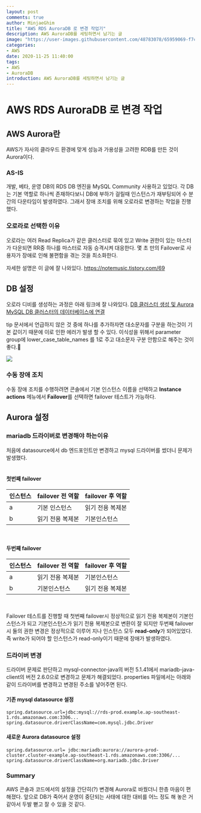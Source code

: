 ```yaml
---
layout: post
comments: true
author: MinjaeGhim
title: "AWS RDS AuroraDB 로 변경 작업기"
description: AWS AuroraDB를 세팅하면서 남기는 글
image: "https://user-images.githubusercontent.com/48783078/65959069-f7c54b00-e48b-11e9-9a09-76d493b1731a.png"
categories:
- AWS
date: 2020-11-25 11:40:00
tags:
- AWS
- AuroraDB
introduction: AWS AuroraDB를 세팅하면서 남기는 글
---
```



# AWS RDS AuroraDB 로 변경 작업


## AWS Aurora란


AWS가 자사의 클라우드 환경에 맞게 성능과 가용성을 고려한 RDB를 만든 것이 Aurora이다.


###  AS-IS
개발, 베타, 운영 DB의 RDS DB 엔진을 MySQL Community 사용하고 있었다. 각 DB는 기본 역할로 하나씩 존재하다보니 DB에 부하가 걸릴때 인스턴스가 재부팅되어 수 분간의 다운타임이 발생하였다. 그래서 장애 조치를 위해 오로라로 변경하는 작업을 진행했다.

###  오로라로 선택한 이유
오로라는 여러 Read Replica가 같은 클러스터로 묶여 있고 Write 권한이 있는 마스터가 다운되면 RR중 하나를 마스터로 자동 승격시켜 대응한다. 몇 초 만의 Failover로 사용자가 장애로 인해 불편함을 겪는 것을 최소화한다.

자세한 설명은 이 글에 잘 나와있다. https://notemusic.tistory.com/69

## DB 설정

오로라 디비를 생성하는 과정은 아래 링크에 잘 나와있다.
[DB 클러스터 생성 및 Aurora MySQL DB 클러스터의 데이터베이스에 연결](https://docs.aws.amazon.com/ko_kr/AmazonRDS/latest/AuroraUserGuide/CHAP_GettingStartedAurora.CreatingConnecting.Aurora.html)

tip 문서에서 언급하지 않은 것 중에 하나를 추가하자면 대소문자를 구분을 하는것이 기본 값이기 때문에 이로 인한 에러가 발생 할 수 있다. 이식성을 위해서 parameter group에 lower_case_table_names 를 1로 주고 대소문자 구분 안함으로 해주는 것이 좋다.

**![](https://lh6.googleusercontent.com/G-Z0XzbLmCp0nVGmw4Vx7iONZS6Y3-K0LCN8SQf9r5YAnnO04jPDkpSat6hDdX_K1LY3gzzJ8JBA1CfDUh4yQejVKLxaTMS_I_LCWhpM1K9LlpF9vgq_tXODl_IZfm7wtwARGul6)**

### 수동 장애 조치
수동 장애 조치를 수행하려면 콘솔에서 기본 인스턴스 이름을 선택하고 **Instance actions** 메뉴에서 **Failover**를 선택하면 failover 테스트가 가능하다.

## Aurora 설정


### mariadb 드라이버로 변경해야 하는이유
처음에 datasource에서 db 엔드포인트만 변경하고 mysql 드라이버를 썼더니 문제가 발생했다.      
<br>

#### 첫번째 failover

| 인스턴스 | failover 전 역할 | failover 후 역할 |
|---|---|---|
|  a | 기본 인스턴스 | 읽기 전용 복제본 |
|  b |  읽기 전용 복제본 | 기본인스턴스 |

<br>

#### 두번째 failover

| 인스턴스 | failover 전 역할 | failover 후 역할 |
|---|---|---|
|  a | 읽기 전용 복제본 | 기본인스턴스 |
|  b |  기본인스턴스 | 읽기 전용 복제본 |

<br>

Failover 테스트를 진행할 때 첫번째 failover시 정상적으로 읽기 전용 복제본이 기본인스턴스가 되고 기본인스턴스가 읽기 전용 복제본으로 변환이 잘 되지만 두번째 failover시 둘의 권한 변경은 정상적으로 이루어 지나 인스턴스 모두 **read-only**가 되어있었다. 즉 write가 되어야 할 인스턴스가 read-only이기 때문에 장애가 발생하였다.

### 드라이버 변경
드라이버 문제로 판단하고 mysql-connector-java의 버전 5.1.41에서 mariadb-java-client의 버전 2.6.0으로 변경하고 문제가 해결되었다.
properties 파일에서는 아래와 같이 드라이버를 변경하고 변경된 주소를 넣어주면 된다.

#### 기존 mysql datasource 설정
```
spring.datasource.url=jdbc:mysql://rds-prod.example.ap-southeast-1.rds.amazonaws.com:3306...
spring.datasource.driverClassName=com.mysql.jdbc.Driver
```
#### 새로운 Aurora datasource 설정
```
spring.datasource.url= jdbc:mariadb:aurora://aurora-prod-cluster.cluster-example.ap-southeast-1.rds.amazonaws.com:3306/...
spring.datasource.driverClassName=org.mariadb.jdbc.Driver
```




### Summary

AWS 콘솔과 코드에서의 설정을 간단히(?) 변경해 Aurora로 바꿨더니 한층 마음이 편해졌다. 앞으로 DB가 죽어서 운영이 중단되는 사태에 대한 대비를 어느 정도 해 놓은 거 같아서 두발 뻗고 잘 수 있을 것 같다.





